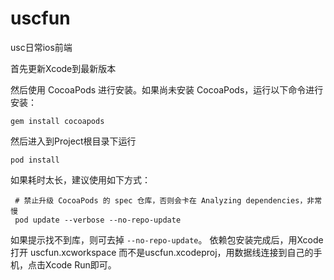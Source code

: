 # uscfun
usc日常ios前端

首先更新Xcode到最新版本

然后使用 CocoaPods 进行安装。如果尚未安装 CocoaPods，运行以下命令进行安装：

```shell
gem install cocoapods
```

然后进入到Project根目录下运行
```shell
pod install
```

如果耗时太长，建议使用如下方式：

```shell
 # 禁止升级 CocoaPods 的 spec 仓库，否则会卡在 Analyzing dependencies，非常慢
 pod update --verbose --no-repo-update
```

如果提示找不到库，则可去掉 `--no-repo-update`。
依赖包安装完成后，用Xcode打开 uscfun.xcworkspace 而不是uscfun.xcodeproj，用数据线连接到自己的手机，点击Xcode Run即可。
